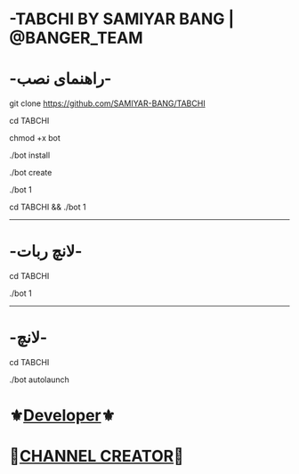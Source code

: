 -TABCHI BY SAMIYAR BANG | @BANGER_TEAM
======================================

-راهنمای نصب-
=============

git clone https://github.com/SAMIYAR-BANG/TABCHI

cd TABCHI

chmod +x bot

./bot install

./bot create

./bot 1

cd TABCHI && ./bot 1

***********
-لانچ ربات-
==========

cd TABCHI

./bot 1

***********
-لانچ-
=====

cd TABCHI

./bot autolaunch

⚜️[Developer](https://telegram.me/ghosts_prince)⚜️
==

🔱[CHANNEL CREATOR](https://telegram.me/banger_team)🔱
==
